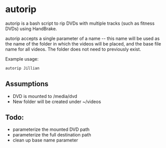 

# autorip
autorip is a bash script to rip DVDs with multiple tracks (such as fitness DVDs) using HandBrake.

autorip accepts a single parameter of a name -- this name will be used as the name of the folder in which the videos will be placed, and the base file name for all videos. The folder does not need to previously exist.

Example usage:

```bash
autorip Jillian
```

## Assumptions
* DVD is mounted to /media/dvd
* New folder will be created under ~/videos

## Todo:
* parameterize the mounted DVD path
* parameterize the full destination path
* clean up base name parameter
